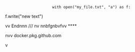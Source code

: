                          with open("my_file.txt", "a") as f:
   f.write("new text")

vv 
Endnnn
/// 
    nv
  nnbfgnbvfvv ****       
              
                      
       
nvv   docker.pkg.github.com     
         
  v     
        
             
   
     
  
  
  
     
    
 
  

  
     
    
      
 
  
   

